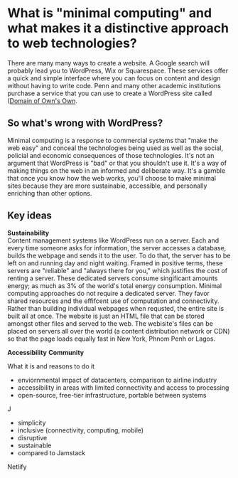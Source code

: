 # What is "minimal computing" and what makes it a distinctive approach to web technologies? 

There are many many ways to create a website. A Google search will probably lead you to WordPress, Wix or Squarespace. 
These services offer a quick and simple interface where you can focus on content and design without having to write code.
Penn and many other academic institutions purchase a service that you can use to create a WordPress site called ([Domain of Own's Own](https://domains.library.upenn.edu/learn-more/).

## So what's wrong with WordPress?
Minimal computing is a response to commercial systems that "make the web easy" and conceal the technologies being used as well as the social, policial and economic consequences of those technologies.  It's not an argument that WordPress is "bad" or that you shouldn't use it.  It's a way of making things on the web in an informed and deliberate way. It's a gamble that once you know how the web works, you'll choose to make minimal sites because they are more sustainabie, accessible, and personally enriching than other options.

## Key ideas 

**Sustainability**  
Content management systems like WordPress run on a server. Each and every time someone asks for information, the server accesses a database, builds the webpage and sends it to the user. To do that, the server has to be left on and running day and night waiting. Framed in positive terms, these servers are "reliable" and "always there for you," which justifies the cost of renting a server. These dedicated servers consume singificant amounts energy; as much as 3% of the world's total energy consumption.  Minimal computing approaches do not require a dedicated server. They favor shared resources and the effifcent use of computation and connectivity.  Rather than building individual webpages when requsted, the entire site is built all at once.  The website is just an HTML file that can be stored amongst other files and served to the web. The webisite's files can be placed on servers all over the world (a content distribution network or CDN) so that the page loads equally fast in New York, Phnom Penh or Lagos.       

**Accessibility**
**Community**


What it is and reasons to do it
- enviornmental impact of datacenters, comparison to airline industry 
- accessibility in areas with limited connectivity and access to processing
- open-source, free-tier infrastructure, portable between systems 

J
- simplicity
- inclusive (connectivity, computing, mobile)
- disruptive 
- sustainable
- compared to Jamstack

Netlify 


